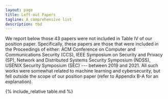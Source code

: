 ```yaml
---
layout: page
title: Left-out Papers 
tagline: A comprehensive list
description: tbd
---
```


We report below those 43 papers were not included in Table IV of our position paper. Specifically, these papers are those that were included in the Proceedings of either: ACM Conference on Computer and Communications Security (CCS), IEEE Symposium on Security and Privacy (SP), Network and Distributed Systems Security Symposium (NDSS), USENIX Security Symposium (SEC) --- between 2019 and 2021. All such works were somewhat related to machine learning and cybersecurity, but fell outside the scope of our position paper (refer to Appendix B-A for an explanation).



{% include_relative table.md %}

